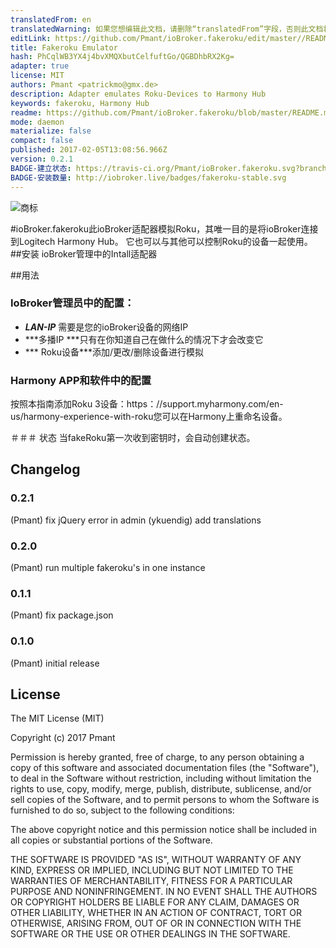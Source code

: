 ```yaml
---
translatedFrom: en
translatedWarning: 如果您想编辑此文档，请删除“translatedFrom”字段，否则此文档将再次自动翻译
editLink: https://github.com/Pmant/ioBroker.fakeroku/edit/master//README.md
title: Fakeroku Emulator
hash: PhCqlWB3YX4j4bvXMQXbutCelfuftGo/QGBDhbRX2Kg=
adapter: true
license: MIT
authors: Pmant <patrickmo@gmx.de>
description: Adapter emulates Roku-Devices to Harmony Hub
keywords: fakeroku, Harmony Hub
readme: https://github.com/Pmant/ioBroker.fakeroku/blob/master/README.md
mode: daemon
materialize: false
compact: false
published: 2017-02-05T13:08:56.966Z
version: 0.2.1
BADGE-建立状态: https://travis-ci.org/Pmant/ioBroker.fakeroku.svg?branch=master
BADGE-安装数量: http://iobroker.live/badges/fakeroku-stable.svg
---
```

![商标](zh-cn/adapterref/iobroker.fakeroku/../../../en/adapterref/iobroker.fakeroku/admin/fakeroku.png)


#ioBroker.fakeroku此ioBroker适配器模拟Roku，其唯一目的是将ioBroker连接到Logitech Harmony Hub。
它也可以与其他可以控制Roku的设备一起使用。
##安装
ioBroker管理中的Intall适配器

##用法
### IoBroker管理员中的配置：
 - ***LAN-IP*** 需要是您的ioBroker设备的网络IP
 -  ***多播IP ***只有在你知道自己在做什么的情况下才会改变它
 -  *** Roku设备***添加/更改/删除设备进行模拟

### Harmony APP和软件中的配置
按照本指南添加Roku 3设备：https：//support.myharmony.com/en-us/harmony-experience-with-roku您可以在Harmony上重命名设备。

＃＃＃ 状态
当fakeRoku第一次收到密钥时，会自动创建状态。

## Changelog

### 0.2.1
  (Pmant) fix jQuery error in admin
  (ykuendig) add translations

### 0.2.0
  (Pmant) run multiple fakeroku's in one instance

### 0.1.1
  (Pmant) fix package.json

### 0.1.0
  (Pmant) initial release

## License
The MIT License (MIT)

Copyright (c) 2017 Pmant

Permission is hereby granted, free of charge, to any person obtaining a copy
of this software and associated documentation files (the "Software"), to deal
in the Software without restriction, including without limitation the rights
to use, copy, modify, merge, publish, distribute, sublicense, and/or sell
copies of the Software, and to permit persons to whom the Software is
furnished to do so, subject to the following conditions:

The above copyright notice and this permission notice shall be included in
all copies or substantial portions of the Software.

THE SOFTWARE IS PROVIDED "AS IS", WITHOUT WARRANTY OF ANY KIND, EXPRESS OR
IMPLIED, INCLUDING BUT NOT LIMITED TO THE WARRANTIES OF MERCHANTABILITY,
FITNESS FOR A PARTICULAR PURPOSE AND NONINFRINGEMENT. IN NO EVENT SHALL THE
AUTHORS OR COPYRIGHT HOLDERS BE LIABLE FOR ANY CLAIM, DAMAGES OR OTHER
LIABILITY, WHETHER IN AN ACTION OF CONTRACT, TORT OR OTHERWISE, ARISING FROM,
OUT OF OR IN CONNECTION WITH THE SOFTWARE OR THE USE OR OTHER DEALINGS IN
THE SOFTWARE.